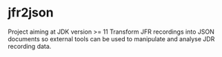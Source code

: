 # jfr2json

Project aiming at JDK version >= 11
Transform JFR recordings into JSON documents so external tools can be used to manipulate and analyse JDR recording data.
